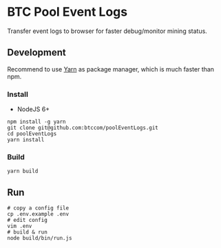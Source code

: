 # BTC Pool Event Logs

Transfer event logs to browser for faster debug/monitor mining status.

## Development

Recommend to use [Yarn](http://yarnpkg.com/) as package manager, which is much faster than npm.

### Install

* NodeJS 6+

```shell
npm install -g yarn
git clone git@github.com:btccom/poolEventLogs.git
cd poolEventLogs
yarn install
```

### Build

```
yarn build
```

## Run

```shell
# copy a config file
cp .env.example .env
# edit config
vim .env
# build & run
node build/bin/run.js
```